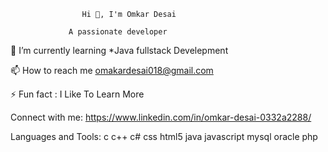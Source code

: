                     Hi 👋, I'm Omkar Desai
                                                                                
                 A passionate developer

🌱 I’m currently learning *Java fullstack Develepment

📫 How to reach me omakardesai018@gmail.com

⚡ Fun fact : I Like To Learn More


Connect with me:
https://www.linkedin.com/in/omkar-desai-0332a2288/


Languages and Tools:
c c++ c# css html5 java javascript mysql oracle php


